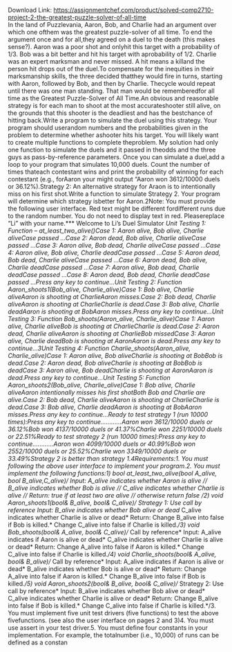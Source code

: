 Download Link: https://assignmentchef.com/product/solved-comp2710-project-2-the-greatest-puzzle-solver-of-all-time
<br>
In the land of Puzzlevania, Aaron, Bob, and Charlie had an argument over which one ofthem was the greatest puzzle-solver of all time. To end the argument once and for all,they agreed on a duel to the death (this makes sense?). Aaron was a poor shot and onlyhit this target with a probability of 1/3. Bob was a bit better and hit his target with aprobability of 1/2. Charlie was an expert marksman and never missed. A hit means a killand the person hit drops out of the duel.To compensate for the inequities in their marksmanship skills, the three decided thatthey would fire in turns, starting with Aaron, followed by Bob, and then by Charlie. Thecycle would repeat until there was one man standing. That man would be rememberedfor all time as the Greatest Puzzle-Solver of All Time.An obvious and reasonable strategy is for each man to shoot at the most accurateshooter still alive, on the grounds that this shooter is the deadliest and has the bestchance of hitting back.Write a program to simulate the duel using this strategy. Your program should userandom numbers and the probabilities given in the problem to determine whether ashooter hits his target. You will likely want to create multiple functions to complete theproblem. My solution had only one function to simulate the duels and it passed in theodds and the three guys as pass-by-reference parameters. Once you can simulate a duel,add a loop to your program that simulates 10,000 duels. Count the number of times thateach contestant wins and print the probability of winning for each contestant (e.g., forAaron your might output “Aaron won 3612/10000 duels or 36.12%).Strategy 2: An alternative strategy for Araon is to intentionally miss on his first shot.Write a function to simulate Strategy 2. Your program will determine which strategy isbetter for Aaron.2Note: You must provide the following user interface. Red text might be different fordifferent runs due to the random number. You do not need to display text in red. Pleasereplace “Li” with your name.*** Welcome to Li’s Duel Simulator ***Unit Testing 1: Function – at_least_two_alive()Case 1: Aaron alive, Bob alive, Charlie aliveCase passed …Case 2: Aaron dead, Bob alive, Charlie aliveCase passed …Case 3: Aaron alive, Bob dead, Charlie aliveCase passed …Case 4: Aaron alive, Bob alive, Charlie deadCase passed …Case 5: Aaron dead, Bob dead, Charlie aliveCase passed …Case 6: Aaron dead, Bob alive, Charlie deadCase passed …Case 7: Aaron alive, Bob dead, Charlie deadCase passed …Case 8: Aaron dead, Bob dead, Charlie deadCase passed …Press any key to continue…Unit Testing 2: Function Aaron_shoots1(Bob_alive, Charlie_alive)Case 1: Bob alive, Charlie aliveAaron is shooting at CharlieAaron misses.Case 2: Bob dead, Charlie aliveAaron is shooting at CharlieCharlie is dead.Case 3: Bob alive, Charlie deadAaron is shooting at BobAaron misses.Press any key to continue…Unit Testing 3: Function Bob_shoots(Aaron_alive, Charlie_alive)Case 1: Aaron alive, Charlie aliveBob is shooting at CharlieCharlie is dead.Case 2: Aaron dead, Charlie aliveAaron is shooting at CharlieBob missedCase 3: Aaron alive, Charlie deadBob is shooting at AaronAaron is dead.Press any key to continue…3Unit Testing 4: Function Charlie_shoots(Aaron_alive, Charlie_alive)Case 1: Aaron alive, Bob aliveCharlie is shooting at BobBob is dead.Case 2: Aaron dead, Bob aliveCharlie is shooting at BobBob is deadCase 3: Aaron alive, Bob deadCharlie is shooting at AaronAaron is dead.Press any key to continue…Unit Testing 5: Function Aaron_shoots2(Bob_alive, Charlie_alive)Case 1: Bob alive, Charlie aliveAaron intentionally misses his first shotBoth Bob and Charlie are alive.Case 2: Bob dead, Charlie aliveAaron is shooting at CharlieCharlie is dead.Case 3: Bob alive, Charlie deadAaron is shooting at BobAaron misses.Press any key to continue…Ready to test strategy 1 (run 10000 times):Press any key to continue…………Aaron won 3612/10000 duels or 36.12%Bob won 4137/10000 duels or 41.37%Charlie won 2251/10000 duels or 22.51%Ready to test strategy 2 (run 10000 times):Press any key to continue…………Aaron won 4099/10000 duels or 40.99%Bob won 2552/10000 duels or 25.52%Charlie won 3349/10000 duels or 33.49%Strategy 2 is better than strategy 1.4Requirements:1. You must following the above user interface to implement your program.2. You must implement the following functions:1) bool at_least_two_alive(bool A_alive, bool B_alive,C_alive)/* Input: A_alive indicates whether Aaron is alive *//* B_alive indicates whether Bob is alive *//* C_alive indicates whether Charlie is alive *//* Return: true if at least two are alive *//* otherwise return false */2) void Aaron_shoots1(bool&amp; B_alive, bool&amp; C_alive)/* Strategy 1: Use call by reference* Input: B_alive indicates whether Bob alive or dead* C_alive indicates whether Charlie is alive or dead* Return: Change B_alive into false if Bob is killed.* Change C_alive into false if Charlie is killed.*/3) void Bob_shoots(bool&amp; A_alive, bool&amp; C_alive)/* Call by reference* Input: A_alive indicates if Aaron is alive or dead* C_alive indicates whether Charlie is alive or dead* Return: Change A_alive into false if Aaron is killed.* Change C_alive into false if Charlie is killed.*/4) void Charlie_shoots(bool&amp; A_alive, bool&amp; B_alive)/* Call by reference* Input: A_alive indicates if Aaron is alive or dead* B_alive indicates whether Bob is alive or dead* Return: Change A_alive into false if Aaron is killed.* Change B_alive into false if Bob is killed.*/5) void Aaron_shoots2(bool&amp; B_alive, bool&amp; C_alive)/* Strategy 2: Use call by reference* Input: B_alive indicates whether Bob alive or dead* C_alive indicates whether Charlie is alive or dead* Return: Change B_alive into false if Bob is killed.* Change C_alive into false if Charlie is killed.*/3. You must implement five unit test drivers (five functions) to test the above fivefunctions. (see also the user interface on pages 2 and 3)4. You must use assert in your test driver.5. You must define four constants in your implementation. For example, the totalnumber (i.e., 10,000) of runs can be defined as a constan